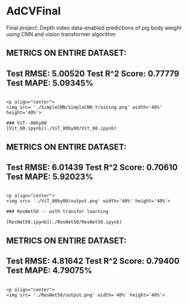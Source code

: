 # AdCVFinal
Final project: Depth video data-enabled predictions of pig body weight using CNN and vision transformer algorithm


METRICS ON ENTIRE DATASET:
--------------------------
Test RMSE:	5.00520
Test R^2 Score:	0.77779
Test MAPE:	5.09345%
--------------------------
```

<p align="center">
<img src= './SimpleCNN/SimpleCNN_training.png' width='40%' height='40%'> 

### ViT--80by80
[Vit_80.ipynb](./ViT_80by80/Vit_80.ipynb)

```
METRICS ON ENTIRE DATASET:
--------------------------
Test RMSE:	6.01439
Test R^2 Score:	0.70610
Test MAPE:	5.92023%
--------------------------
```

<p align="center">
<img src= './ViT_80by80/output.png' width='40%' height='40%'> 

### ResNet50 -- with transfer learning

[ResNet50.ipynb](./ResNet50/ResNet50.ipynb)

```
METRICS ON ENTIRE DATASET:
--------------------------
Test RMSE:	4.81642
Test R^2 Score:	0.79400
Test MAPE:	4.79075%
--------------------------
```

<p align="center">
<img src= './ResNet50/output.png' width='40%' height='40%'> 
